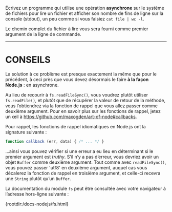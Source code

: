 Écrivez un programme qui utilise une opération **asynchrone** sur le système
de fichiers pour lire un fichier et afficher son nombre de fins de ligne sur
la console (stdout), un peu comme si vous faisiez `cat file | wc -l`.

Le chemin complet du fichier à lire vous sera fourni comme premier argument
de la ligne de commande.

----------------------------------------------------------------------
# CONSEILS

La solution à ce problème est presque exactement la même que pour le précédent,
à ceci près que vous devez désormais le faire **à la façon Node.js** : en
asynchrone.

Au lieu de recourir à `fs.readFileSync()`, vous voudrez plutôt utiliser
`fs.readFile()`, et plutôt que de récupérer la valeur de retour de la
méthode, vous l’obtiendrez via la fonction de rappel que vous
allez passer comme deuxième argument.  Pour en savoir plus sur les
fonctions de rappel, jetez un œil à https://github.com/maxogden/art-of-node#callbacks.

Pour rappel, les fonctions de rappel idiomatiques en Node.js ont la signature
suivante :

```js
function callback (err, data) { /* ... */ }
```

…ainsi vous pouvez vérifier si une erreur a eu lieu en déterminant si le
premier argument est *truthy*.  S’il n’y a pas d’erreur, vous devriez
avoir un objet `Buffer` comme deuxième argument.  Tout comme avec
`readFileSync()`, vous pouvez passer 'utf8' en deuxième argument, auquel
cas vous décalerez la fonction de rappel en troisième argument, et celle-ci
recevra une `String` plutôt qu’un `Buffer`.

La documentation du module `fs` peut être consultée avec votre navigateur
à l’adresse hors-ligne suivante :

  {rootdir:/docs-nodejs/fs.html}
